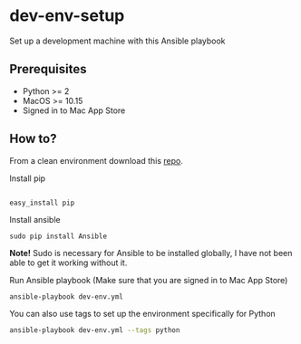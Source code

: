 # dev-env-setup
Set up a development machine with this Ansible playbook

## Prerequisites
  - Python >= 2
  - MacOS >= 10.15
  - Signed in to Mac App Store

## How to?

From a clean environment download this [repo](https://github.com/krausen/dev-env-setup/archive/master.zip).

Install pip

```shell

easy_install pip
```

Install ansible

```shell
sudo pip install Ansible
```

**Note!**
Sudo is necessary for Ansible to be installed globally, I have not been able to get it working without it.

Run Ansible playbook (Make sure that you are signed in to Mac App Store)

```zsh
ansible-playbook dev-env.yml
```

You can also use tags to set up the environment specifically for Python
```zsh
ansible-playbook dev-env.yml --tags python
```
